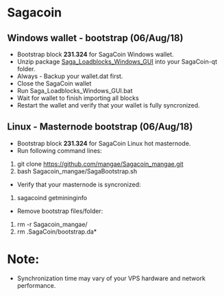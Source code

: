 # Sagacoin
## Windows wallet - bootstrap (06/Aug/18)
- Bootstrap block **231.324** for SagaCoin Windows wallet.
- Unzip package [Saga_Loadblocks_Windows_GUI](https://drive.google.com/file/d/1gl5Te5L70dtT5xvWedoqapvIqL_0BKAW/view?usp=sharing) into your SagaCoin-qt folder.
- Always - Backup your wallet.dat first.
- Close the SagaCoin wallet
- Run Saga_Loadblocks_Windows_GUI.bat
- Wait for wallet to finish importing all blocks
- Restart the wallet and verify that your wallet is fully syncronized.

## Linux - Masternode bootstrap (06/Aug/18)
- Bootstrap block **231.324** for SagaCoin Linux hot masternode.
- Run following command lines:
1. git clone https://github.com/mangae/Sagacoin_mangae.git
2. bash Sagacoin_mangae/SagaBootstrap.sh
- Verify that your masternode is syncronized:
1. sagacoind getmininginfo
- Remove bootstrap files/folder:
1. rm -r Sagacoin_mangae/
2. rm .SagaCoin/bootstrap.da*

# Note:
- Synchronization time may vary of your VPS hardware and network performance.
